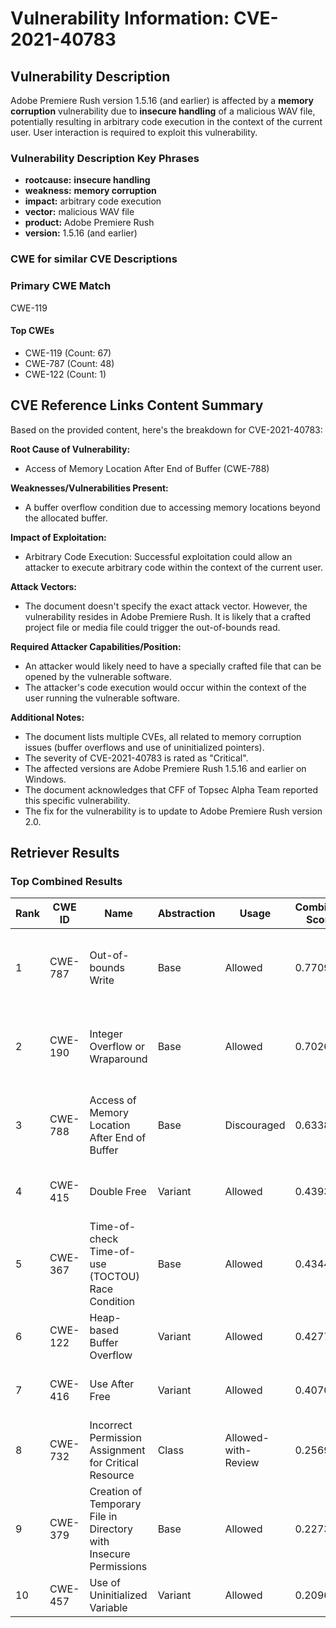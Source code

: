 # Vulnerability Information: CVE-2021-40783

## Vulnerability Description
Adobe Premiere Rush version 1.5.16 (and earlier) is affected by a **memory corruption** vulnerability due to **insecure handling** of a malicious WAV file, potentially resulting in arbitrary code execution in the context of the current user. User interaction is required to exploit this vulnerability.

### Vulnerability Description Key Phrases
- **rootcause:** **insecure handling**
- **weakness:** **memory corruption**
- **impact:** arbitrary code execution
- **vector:** malicious WAV file
- **product:** Adobe Premiere Rush
- **version:** 1.5.16 (and earlier)

### CWE for similar CVE Descriptions
### Primary CWE Match
CWE-119

#### Top CWEs
- CWE-119 (Count: 67)
- CWE-787 (Count: 48)
- CWE-122 (Count: 1)

## CVE Reference Links Content Summary
Based on the provided content, here's the breakdown for CVE-2021-40783:

**Root Cause of Vulnerability:**
- Access of Memory Location After End of Buffer (CWE-788)

**Weaknesses/Vulnerabilities Present:**
- A buffer overflow condition due to accessing memory locations beyond the allocated buffer.

**Impact of Exploitation:**
- Arbitrary Code Execution: Successful exploitation could allow an attacker to execute arbitrary code within the context of the current user.

**Attack Vectors:**
- The document doesn't specify the exact attack vector. However, the vulnerability resides in Adobe Premiere Rush. It is likely that a crafted project file or media file could trigger the out-of-bounds read.

**Required Attacker Capabilities/Position:**
- An attacker would likely need to have a specially crafted file that can be opened by the vulnerable software.
- The attacker's code execution would occur within the context of the user running the vulnerable software.

**Additional Notes:**

*   The document lists multiple CVEs, all related to memory corruption issues (buffer overflows and use of uninitialized pointers).
*   The severity of CVE-2021-40783 is rated as "Critical".
*   The affected versions are Adobe Premiere Rush 1.5.16 and earlier on Windows.
*   The document acknowledges that CFF of Topsec Alpha Team reported this specific vulnerability.
*   The fix for the vulnerability is to update to Adobe Premiere Rush version 2.0.

## Retriever Results

### Top Combined Results

| Rank | CWE ID | Name | Abstraction | Usage | Combined Score | Retrievers | Individual Scores |
|------|--------|------|-------------|-------|---------------|------------|-------------------|
| 1 | CWE-787 | Out-of-bounds Write | Base | Allowed | 0.7709 | dense, sparse, graph | dense: 0.499, sparse: 0.455, graph: 0.730 |
| 2 | CWE-190 | Integer Overflow or Wraparound | Base | Allowed | 0.7026 | dense, sparse, graph | dense: 0.472, sparse: 0.361, graph: 0.727 |
| 3 | CWE-788 | Access of Memory Location After End of Buffer | Base | Discouraged | 0.6338 | dense, sparse, graph | dense: 0.569, sparse: 0.641, graph: 0.617 |
| 4 | CWE-415 | Double Free | Variant | Allowed | 0.4393 | sparse, graph | sparse: 0.347, graph: 0.776 |
| 5 | CWE-367 | Time-of-check Time-of-use (TOCTOU) Race Condition | Base | Allowed | 0.4344 | dense, sparse | dense: 0.464, sparse: 0.354 |
| 6 | CWE-122 | Heap-based Buffer Overflow | Variant | Allowed | 0.4277 | dense, sparse | dense: 0.472, sparse: 0.397 |
| 7 | CWE-416 | Use After Free | Variant | Allowed | 0.4070 | dense, sparse | dense: 0.473, sparse: 0.357 |
| 8 | CWE-732 | Incorrect Permission Assignment for Critical Resource | Class | Allowed-with-Review | 0.2569 | dense, sparse | dense: 0.468, sparse: 0.356 |
| 9 | CWE-379 | Creation of Temporary File in Directory with Insecure Permissions | Base | Allowed | 0.2273 | sparse | sparse: 0.397 |
| 10 | CWE-457 | Use of Uninitialized Variable | Variant | Allowed | 0.2096 | sparse | sparse: 0.397 |

